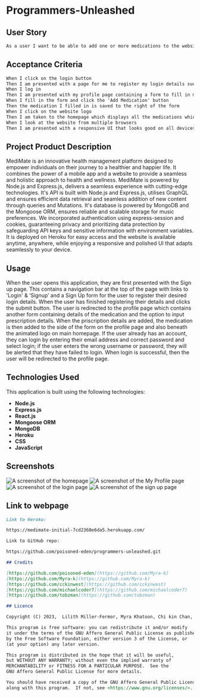 # Programmers-Unleashed

## User Story

```md
As a user I want to be able to add one or more medications to the website, inputing the required precription and utilizing the option to add a reminder or not . Once one adds the medication, it should be stored on one's profile and when I click on my profile, I will be able to see all my stored medications. I want to log in to my account and have the website remember my saved medications.
```

## Acceptance Criteria

```md
When I click on the login button
Then I am presented with a page for me to register my login details such as email address and password in order to grant me access to the website
When I log in
Then I am presented with my profile page containing a form to fill in my medication details
When I fill in the form and click the 'Add Medication' button
Then the medication I filled in is saved to the right of the form
When I click on the website logo
Then I am taken to the homepage which displays all the medications which i have saved
When I look at the website from multiple browsers
Then I am presented with a responsive UI that looks good on all devices
```

## Project Product Description

MediMate is an innovative health management platform designed to empower individuals on their journey to a healthier and happier life. It combines the power of a mobile app and a website to provide a seamless and holistic approach to health and wellness.
MediMate is powered by Node.js and Express.js, delivers a seamless experience with cutting-edge technologies.
It's API is built with Node.js and Express.js, utilises GraphQL and ensures efficient data retrieval and seamless addition of new content through queries and Mutations.
It's database is powered by MongoDB and the Mongoose ORM, ensures reliable and scalable storage for music preferences.
We incorporated authentication using express-session and cookies, guaranteeing privacy and prioritizing data protection by safeguarding API keys and sensitive information with environment variables.
It is deployed on Heroku for easy access and the website is available anytime, anywhere, while enjoying a responsive and polished UI that adapts seamlessly to your device.

## Usage
When the user opens this application, they are first presented with the Sign up page. This contains a navigation bar at the top of the page with links to 'Login' & ‘Signup’ and a Sign Up form for the user to register their desired login details. When the user has finished registering their details and clicks the submit button. The user is redirected to the profile page which contains another form containing details of the medication and the option to input prescription details. 
When the priscription details are added, the medication is then added to the side of the form on the profile page and also beneath the animated logo on main homepage. If the user already has an account, they can login by entering their email address and correct password and select login; if the user enters the wrong username or password, they will be alerted that they have failed to login. When login is successful, then  the user will be redirected to the profile page. 


## Technologies Used

This application is built using the following technologies:

- **Node.js**
- **Express.js**
- **React.js**
- **Mongoose ORM**
- **MongoDB**
- **Heroku**
- **CSS**
- **JavaScript**


## Screenshots
![A screenshot of the homepage]()
![A screenshot of the My Profile page]()
![A screenshot of the login page]()
![A screenshot of the sign up page]()


## Link to webpage

```md
Link to Heroku:

https://medimate-initial-7cd2360e6da5.herokuapp.com/

Link to GitHub repo:

https://github.com/poisoned-eden/programmers-unleashed.git

## Credits

[https://github.com/poisoned-eden](https://github.com/Myra-k)
[https://github.com/Myra-k](https://github.com/Myra-k)
[https://github.com/cckinwest](https://github.com/cckinwest)
[https://github.com/michaelcoder7](https://github.com/michaelcoder7)
[https://github.com/tobzman](https://github.com/tobzman)

## Licence

Copyright (C) 2023,  Lilith Miller-Fermor, Myra Khatoon, Chi kin Chan, Michael Okikiade, Tobenna okafor.

This program is free software: you can redistribute it and/or modify
it under the terms of the GNU Affero General Public License as published
by the Free Software Foundation, either version 3 of the License, or
(at your option) any later version.

This program is distributed in the hope that it will be useful,
but WITHOUT ANY WARRANTY; without even the implied warranty of
MERCHANTABILITY or FITNESS FOR A PARTICULAR PURPOSE.  See the
GNU Affero General Public License for more details.

You should have received a copy of the GNU Affero General Public License
along with this program.  If not, see <https://www.gnu.org/licenses/>.